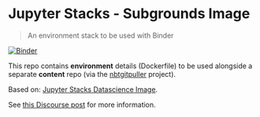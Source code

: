 # Jupyter Stacks - Subgrounds Image
> An environment stack to be used with Binder

[![Binder](https://mybinder.org/badge_logo.svg)](https://mybinder.org/v2/gh/0xPlaygrounds/jupyter-stacks-subgrounds/HEAD?labpath=index.ipynb)

This repo contains **environment** details (Dockerfile) to be used alongside a separate **content** repo (via the [nbtgitpuller](https://hub.jupyter.org/nbgitpuller/link?tab=binder&branch=main&repo=https://github.com/0xPlaygrounds/jupyter-stacks-subgrounds) project).

Based on: [Jupyter Stacks Datascience Image](https://jupyter-docker-stacks.readthedocs.io/en/latest/using/selecting.html#jupyter-datascience-notebook).

See [this Discourse post](https://discourse.jupyter.org/t/how-to-reduce-mybinder-org-repository-startup-time/4956/16?u=choldgraf) for more information.
